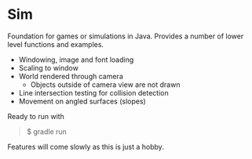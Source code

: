 # Sim

Foundation for games or simulations in Java. Provides a number of lower level functions and examples.

* Windowing, image and font loading
* Scaling to window
* World rendered through camera
  * Objects outside of camera view are not drawn
* Line intersection testing for collision detection
* Movement on angled surfaces (slopes)

Ready to run with
> $ gradle run

Features will come slowly as this is just a hobby.